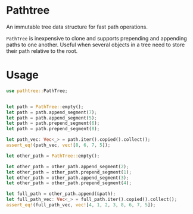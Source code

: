 # Pathtree

An immutable tree data structure for fast path operations.

`PathTree` is inexpensive to clone and supports prepending and appending paths to one
another. Useful when several objects in a tree need to store their path relative to the root.

# Usage

```rust
use pathtree::PathTree;


let path = PathTree::empty();
let path = path.append_segment(7);
let path = path.append_segment(5);
let path = path.prepend_segment(6);
let path = path.prepend_segment(8);

let path_vec: Vec<_> = path.iter().copied().collect();
assert_eq!(path_vec, vec![8, 6, 7, 5]);

let other_path = PathTree::empty();

let other_path = other_path.append_segment(2);
let other_path = other_path.prepend_segment(1);
let other_path = other_path.append_segment(3);
let other_path = other_path.prepend_segment(4);

let full_path = other_path.append(&path);
let full_path_vec: Vec<_> = full_path.iter().copied().collect();
assert_eq!(full_path_vec, vec![4, 1, 2, 3, 8, 6, 7, 5]);
```

